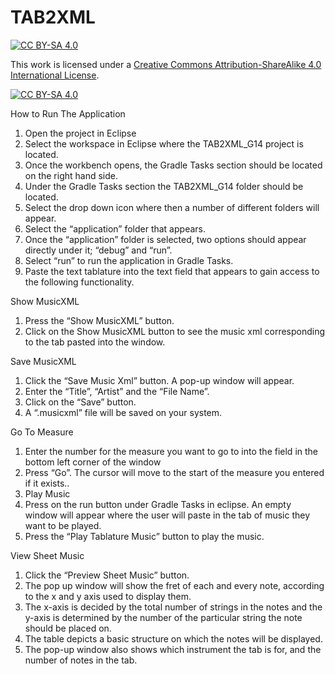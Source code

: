 # TAB2XML

[![CC BY-SA 4.0][cc-by-sa-shield]][cc-by-sa]

This work is licensed under a
[Creative Commons Attribution-ShareAlike 4.0 International License][cc-by-sa].

[![CC BY-SA 4.0][cc-by-sa-image]][cc-by-sa]

[cc-by-sa]: http://creativecommons.org/licenses/by-sa/4.0/
[cc-by-sa-image]: https://licensebuttons.net/l/by-sa/4.0/88x31.png
[cc-by-sa-shield]: https://img.shields.io/badge/License-CC%20BY--SA%204.0-lightgrey.svg

How to Run The Application
1. Open the project in Eclipse
2. Select the workspace in Eclipse where the TAB2XML_G14 project is located.
3. Once the workbench opens, the Gradle Tasks section should be located on the right hand side.
4. Under the Gradle Tasks section the TAB2XML_G14 folder should be located.
5. Select the drop down icon where then a number of different folders will appear.
6. Select the “application” folder that appears.
7. Once the “application” folder is selected, two options should appear directly under it; “debug” and “run”.
8. Select “run” to run the application in Gradle Tasks.
9. Paste the text tablature into the text field that appears to gain access to the following functionality.

Show MusicXML
1. Press the “Show MusicXML” button.
2. Click on the Show MusicXML button to see the music xml corresponding to the tab pasted into the window.

Save MusicXML
1. Click the “Save Music Xml” button. A pop-up window will appear.
2. Enter the “Title”, “Artist” and the “File Name”.
3. Click on the “Save” button.
4. A “.musicxml” file will be saved on your system.

Go To Measure
1. Enter the number for the measure you want to go to into the field in the bottom left corner of the window
2. Press “Go”. The cursor will move to the start of the measure you entered if it exists..
3. Play Music
4. Press on the run button under Gradle Tasks in eclipse. An empty window will appear where the user will paste in the tab of music they want to be played.
5. Press the “Play Tablature Music” button to play the music.

View Sheet Music
1. Click the “Preview Sheet Music” button.
2. The pop up window will show the fret of each and every note, according to the x and y axis used to display them.
3. The x-axis is decided by the total number of strings in the notes and the y-axis is determined by the number of the particular string the note should be placed on.
4. The table depicts a basic structure on which the notes will be displayed.
5. The pop-up window also shows which instrument the tab is for, and the number of notes in the tab.
